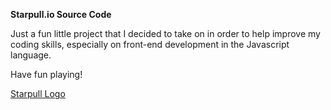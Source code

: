**Starpull.io Source Code**

Just a fun little project that I decided to take on in order to help improve my coding skills, especially on front-end development in the Javascript language.

Have fun playing!

[Starpull Logo](https://github.com/JavRedstone/Starpull.io/blob/main/imgs/Starpull_Logo_Black.png)
